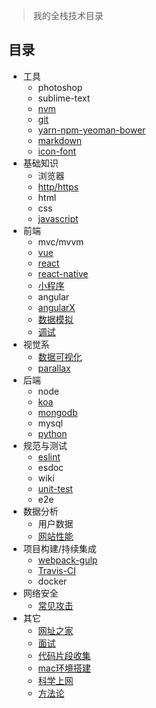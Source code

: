 > 我的全栈技术目录

## 目录

- 工具
    + photoshop
    + sublime-text
    + [nvm](./stacks/tools.md#nvm)
    + [git](./stacks/git.md)
    + [yarn-npm-yeoman-bower](./stacks/yarn-npm-yeoman-bower.md)
    + [markdown](./stacks/markdown.md)
    + [icon-font](./stacks/icon-font.md)
- 基础知识
    + 浏览器
    + [http/https](./stacks/http-https.md)
    + html
    + css
    + [javascript](./stacks/javascript.md)
- 前端
    + mvc/mvvm
    + [vue](https://github.com/howardwzh/star-vue)
    + [react](https://github.com/howardwzh/star-react)
    + [react-native](https://github.com/howardwzh/star-react-native)
    + [小程序](https://github.com/howardwzh/weixin)
    + angular
    + [angularX](https://github.com/howardwzh/star-angularX)
    + [数据模拟](./stacks/mock-data/mock-data.md)
    + [调试](./stacks/debug/debug.md)
- 视觉系
    + [数据可视化](https://github.com/howardwzh/star-data)
    + [parallax](./stacks/parallax.md)
- 后端
    + node
    + [koa](https://github.com/howardwzh/star-koa)
    + [mongodb](./stacks/mongodb.md)
    + mysql
    + [python](https://github.com/howardwzh/python-lab)
- 规范与测试
    + [eslint](./stacks/eslint/eslint.md)
    + esdoc
    + wiki
    + [unit-test](./stacks/unit-test/unit-test.md)
    + e2e
- 数据分析
    + 用户数据
    + [网站性能](https://github.com/howardwzh/front-end-performance)
- 项目构建/持续集成
    + [webpack-gulp](https://github.com/howardwzh/star-webpack-gulp)
    + [Travis-CI](https://github.com/ruanyf/jstraining/blob/master/demos/README.md#travis-ci)
    + docker
- 网络安全
    + [常见攻击](./stacks/security.md)
- 其它
    + [网址之家](./stacks/web-site-home.md)
    + [面试](./stacks/interview.md)
    + [代码片段收集](./stacks/collection.md)
    + [mac环境搭建](./stacks/mac.md)
    + [科学上网](./stacks/science-online.md)
    + [方法论](./stacks/methodology.md)